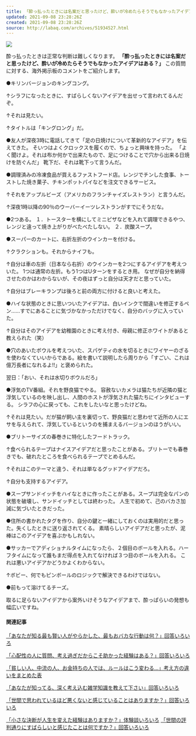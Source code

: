 ```yaml
---
title: 「酔っ払ったときには名案だと思ったけど、酔いが冷めたらそうでもなかったアイデアはある？」回答いろいろ
updated: 2021-09-08 23:28:26Z
created: 2021-09-08 23:28:26Z
source: http://labaq.com/archives/51934527.html
---
```


[![](https://livedoor.blogimg.jp/laba_q/imgs/9/b/9ba6452b-s.jpg)](https://livedoor.blogimg.jp/laba_q/imgs/9/b/9ba6452b.jpg)

酔っ払ったときは正常な判断は難しくなります。
**「酔っ払ったときには名案だと思ったけど、酔いが冷めたらそうでもなかったアイデアはある？」**
この質問に対する、海外掲示板のコメントをご紹介します。

●キリンバージョンのキングコング。

↑シラフになったときに、すばらしくないアイデアを出せって言われてるんだぞ。

↑それは見たい。

↑タイトルは「キングロング」だ。

●友人が深夜3時に電話してきて「足の日焼けについて革新的なアイデア」を伝えてきた。
そいつはよくクロックスを履くので、ちょっと興味を持った。
「よく聞けよ。それは布か何かで出来たもので、足につけることで穴から出来る日焼けを防ぐんだ」
靴下だ、それは靴下って言うんだ。

●調理済みの冷凍食品が買えるファストフード店。レンジでチンした食事、トーストした焼き菓子、チキンポットパイなどを注文できるサービス。

↑それをアップルビーズ（アメリカのフランチャイズレストラン）と言うんだ。

↑深夜1時以降の90％のウーバーイーツレストランがすでにそうだな。

●2つある。
１．トースターを横にしてミニピザなどを入れて調理できるやつ、レンジと違って焼き上がりがべたべたしない。
２．炭酸スープ。

●スーパーのカートに、右折左折のウインカーを付ける。

↑クラクションも。それからナイフも。

↑自分は車の左折（日本なら右折）のウインカーを2つにするアイデアを考えついた。
1つは通常の左折。もう1つはUターンをするとき用。
なぜが自分を納得させたのかはわからないが、その夜はずっと自分は天才だと思っていた。

↑自分はブレーキランプは後ろと前の両方に付けると良いと考えた。

●ハイな状態のときに思いついたアイデアは、白いインクで間違いを修正するペン……すでにあることに気づかなかっただけでなく、自分のバッグに入っていた。

↑自分はそのアイデアを幼稚園のときに考え付き、母親に修正ホワイトがあると教えられた（笑）

●穴のあいたボウルを考えついた、スパゲティの水を切るときにワイヤーのざるを使わなくていいからである。絵を書いて説明したら周りから「すごい、これは億万長者になれるよ!!」と褒められた。

翌日：「おい、それは水切りボウルだろ」

●浮気のTV番組。それを野良猫でやる。
容赦ないカメラは猫たちが近隣の猫と浮気しているのを映し出し、人間のホストが浮気された猫たちにインタビューする。
シラフの心に戻っても、これをしたいなと思ったけどね。

↑それは見たい。だが猫が飼い主を裏切って、野良猫だと思わせて近所の人にエサを与えられて、浮気しているというのを捕まえるバージョンのほうがいい。

●ブリトーサイズの春巻きに特化したフードトラック。

↑食べられるテープはナイスアイデアだと思ったことがある。ブリトーでも春巻きでも、破れたところを食べられるテープでとめるんだ。

↑それはこのテーマと違う、それは単なるグッドアイデアだろ。

↑自分も支持するアイデア。

●スープサンドイッチをハイなときに作ったことがある。スープは完全なパンの状態を破壊し、サンドイッチとしては終わった。
人生で初めて、己のバカさ加減に気づいたときだった。

●住所の書かれたタグを作り、自分の鍵と一緒にしておくのは実用的だと思った。失くしたときに送り返されてくる。
素晴らしいアイデアだと思ったが、泥棒はこのアイデアを喜ぶかもしれない。

●サッカーでアディショナルタイムになったら、２個目のボールを入れる。ハーフタイムになって誰もまだ得点を入れてなければ３つ目のボールを入れる。
これは悪いアイデアかどうかよくわからない。

↑ボビー、何でもピンボールのロジックで解決できるわけではない。

●前もって溶けてるチーズ。

取るに足らないアイデアから案外いけそうなアイデアまで、酔っぱらいの発想も幅広いですね。

#### 関連記事

[「あなたが知る最も賢い人がやらかした、最もおバカな行動は何？」回答いろいろ](http://labaq.com/archives/51932849.html)

[「心配性の人に質問、考え過ぎだからこそ助かった経験はある？」回答いろいろ](http://labaq.com/archives/51931769.html)

[「貧しい人、中流の人、お金持ちの人では、ルールはこう変わる…」考え方の違いをまとめた表](http://labaq.com/archives/51930223.html)

[「あなたが知ってる、深く考え込む雑学知識を教えて下さい」回答いろいろ](http://labaq.com/archives/51928629.html)

[「世間で思われているほど悪くないと感じていることはありますか？」回答いろいろ](http://labaq.com/archives/51927752.html)

[「小さな決断が人生を変えた経験はありますか？」体験談いろいろ](http://labaq.com/archives/51926604.html)
[「世間の評判通りにすばらしいと感じたことは何ですか？」回答いろいろ](http://labaq.com/archives/51915542.html)